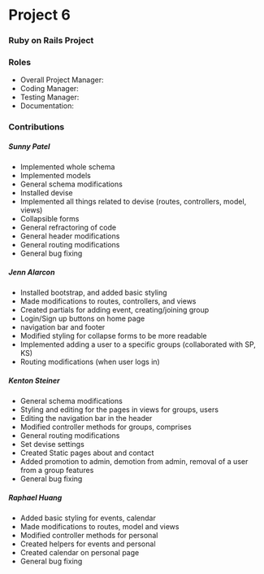 # Project 6
### Ruby on Rails Project

### Roles
* Overall Project Manager:
* Coding Manager:
* Testing Manager:
* Documentation:

### Contributions

##### Sunny Patel
* Implemented whole schema
* Implemented models
* General schema modifications
* Installed devise
* Implemented all things related to devise (routes, controllers, model, views)
* Collapsible forms
* General refractoring of code
* General header modifications
* General routing modifications
* General bug fixing


##### Jenn Alarcon
* Installed bootstrap, and added basic styling
* Made modifications to routes, controllers, and views
* Created partials for adding event, creating/joining group
* Login/Sign up buttons on home page
* navigation bar and footer
* Modified styling for collapse forms to be more readable
* Implemented adding a user to a specific groups (collaborated with SP, KS)
* Routing modifications (when user logs in)



##### Kenton Steiner
* General schema modifications
* Styling and editing for the pages in views for groups, users
* Editing the navigation bar in the header
* Modified controller methods for groups, comprises
* General routing modifications
* Set devise settings
* Created Static pages about and contact
* Added promotion to admin, demotion from admin, removal of a user from a group features
* General bug fixing

##### Raphael Huang
* Added basic styling for events, calendar
* Made modifications to routes, model and views
* Modified controller methods for personal
* Created helpers for events and personal
* Created calendar on personal page
* General bug fixing
